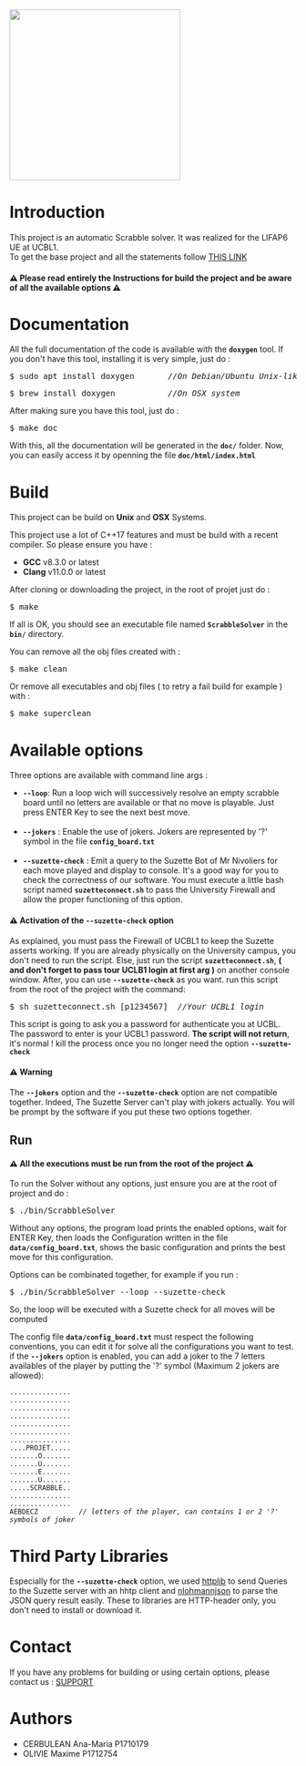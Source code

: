 <img src='https://portraitsdefemmes.files.wordpress.com/2012/10/logo-ucbl.jpg?w=755' width='300'/> 
<h1> Introduction </h1>

<p>This project is an automatic Scrabble solver. It was realized for the LIFAP6 UE at UCBL1.<br>
To get the base project and all the statements follow <a href="https://forge.univ-lyon1.fr/lifap6/scrabble-etu">THIS LINK</a><p>

<h4>⚠️ Please read entirely the Instructions for build the project and be aware of all the available options ️⚠️ </h4>

<h1> Documentation </h1>

All the full documentation of the code is available with the <code><b>doxygen</b></code> tool. If you don't have this tool, installing it is very simple, just do : 
<pre>$ sudo apt install doxygen       <i>//On Debian/Ubuntu Unix-like system</i></pre>
<pre>$ brew install doxygen           <i>//On OSX system</i></pre>

After making sure you have this tool, just do :
<pre>$ make doc</pre>

With this, all the documentation will be generated in the <code><b>doc/</b></code> folder. Now, you can easily access it by openning the file <code><b>doc/html/index.html</b></code>

<h1> Build </h1>

This project can be build on <b>Unix</b> and <b>OSX</b> Systems.

This project use a lot of C++17 features and must be build with a recent compiler. So please ensure you have :
<ul>
    <li> <b>GCC</b> v8.3.0 or latest </li>
    <li> <b>Clang</b> v11.0.0 or latest </li>
</ul>

After cloning or downloading the project, in the root of projet just do :
<pre>$ make</pre>

If all is OK, you should see an executable file named <code><b>ScrabbleSolver</b></code> in the <code><b>bin/</b></code> directory.

You can remove all the obj files created with :
<pre>$ make clean</pre>

Or remove all executables and obj files ( to retry a fail build for example ) with :
<pre>$ make superclean </pre>

<h1>Available options </h1>

Three options are available with command line args : 
<ul>
    <li><b><code>--loop</code></b>: Run a loop wich will successively resolve an empty scrabble board until no letters are available or that no move is playable. Just press ENTER Key to see the next best move.</li> <br>
    <li><b><code>--jokers</code></b> : Enable the use of jokers. Jokers are represented by '?' symbol in the file <code><b>config_board.txt</b></code> </li> <br>
    <li><b><code>--suzette-check</code></b> : Emit a query to the Suzette Bot of Mr Nivoliers for each move played and display to console. It's a good way for you to check the correctness of our software. You must execute a little bash script named <code><b>suzetteconnect.sh</b></code> to pass the University Firewall and allow the proper functioning of this option.</li>
</ul>

<h4>⚠️ Activation of the <code><b>--suzette-check</b></code> option </h4>
As explained, you must pass the Firewall of UCBL1 to keep the Suzette asserts working. If you are already physically on the University campus, you don't need to run the script. Else, just run the
script <code><b>suzetteconnect.sh</b></code>, <b>( and don't forget to pass tour UCLB1 login at first arg )</b> on another console window. After, you can use <code><b>--suzette-check</b></code> as you want. run this script from the root of the project with the command:<br>
<pre>$ sh suzetteconnect.sh [p1234567]  <i>//Your UCBL1 login</i></pre> 

This script is going to ask you a password for authenticate you at UCBL. The password to enter is your UCBL1 password. <b>The script will not return</b>, it's normal ! kill the process once you no longer need the option <code><b>--suzette-check</b></code>

<h4>⚠️ Warning</h4> The <code><b>--jokers</b></code> option and the <code><b>--suzette-check</b></code> option are not compatible together. Indeed, The Suzette Server can't play with jokers actually. You will be prompt by the software if you put these two options together. 

<h2>Run</h2>

<h4>⚠ All the executions must be run from the root of the project ⚠️</h4>
To run the Solver without any options, just ensure you are at the root of project and do :
<pre>$ ./bin/ScrabbleSolver</pre>

Without any options, the program load prints the enabled options, wait for ENTER Key, then loads the Configuration written in the file <code><b>data/config_board.txt</b></code>, shows the basic configuration and prints the best move for this configuration.

Options can be combinated together, for example if you run :
<pre>$ ./bin/ScrabbleSolver --loop --suzette-check</pre>
So, the loop will be executed with a Suzette check for all moves will be computed

The config file <code><b>data/config_board.txt</b></code> must respect the following conventions, you can edit it for solve all the configurations you want to test. if the <code><b>--jokers</b></code> option is enabled, you can add a joker to the 7 letters availables of the player by putting the '?' symbol (Maximum 2 jokers are allowed):
<pre><code>...............
...............
...............
...............
...............
...............
...............
....PROJET.....
.......O.......
.......U.......
.......E.......
.......U.......
.....SCRABBLE..
...............
...............
AEBDECZ          <i>// letters of the player, can contains 1 or 2 '?' symbols of joker</i>
</code></pre>

<h1>Third Party Libraries</h1>

Especially for the <code><b>--suzette-check</b></code> option, we used <a href="https://github.com/yhirose/cpp-httplib">httplib</a>
to send Queries to the Suzette server with an hhtp client and <a href="https://github.com/nlohmann/json">nlohmannjson</a> to parse the JSON query result easily. These to libraries are HTTP-header only, you don't need to install or download it.

<h1>Contact</h1>

If you have any problems for building or using certain options, please contact us : <a href="mailto:maxime.olivie@etu.univ-lyon1.fr">SUPPORT</a>

<h1>Authors</h1>

<ul>
    <li> CERBULEAN Ana-Maria P1710179 </li>
    <li> OLIVIE Maxime P1712754 </li>
</ul>
<br>
